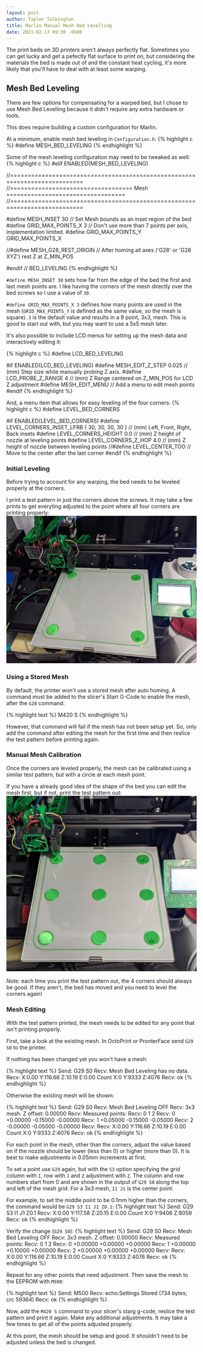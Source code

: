 ```yaml
---
layout: post
author: Taylor Talkington
title: Marlin Manual Mesh Bed Levelling
date: 2021-02-17 09:30 -0500
---
```


The print beds on 3D printers aren't always perfectly flat. Sometimes you can get lucky and get a pefectly flat surface to print on, but considering the materials the bed is made out of and the constant heat cycling, it's more likely that you'll have to deal with at least some warping.

## Mesh Bed Leveling

There are few options for compensating for a warped bed, but I chose to use Mesh Bed Levelling because it didn't require any extra hardware or tools.

This does require building a custom configuration for Marlin.

At a minimum, enable mesh bed leveling in `Configuration.h`:
{% highlight c %}
#define MESH_BED_LEVELING
{% endhighlight %}

Some of the mesh leveling configuration may need to be tweaked as well:
{% highlight c %}
#elif ENABLED(MESH_BED_LEVELING)

  //===========================================================================
  //=================================== Mesh ==================================
  //===========================================================================

  #define MESH_INSET 30          // Set Mesh bounds as an inset region of the bed
  #define GRID_MAX_POINTS_X 3    // Don't use more than 7 points per axis, implementation limited.
  #define GRID_MAX_POINTS_Y GRID_MAX_POINTS_X

  //#define MESH_G28_REST_ORIGIN // After homing all axes ('G28' or 'G28 XYZ') rest Z at Z_MIN_POS

#endif // BED_LEVELING
{% endhighlight %}

`#define MESH_INSET 30` sets how far from the edge of the bed the first and last mesh points are. I like having the corners of the mesh directly over the bed screws so I use a value of `30`.

`#define GRID_MAX_POINTS_X 3` defines how many points are used in the mesh (`GRID_MAX_POINTS_Y` is defined as the same value, so the mesh is square). `3` is the default value and results in a 9 point, 3x3, mesh. This is good to start out with, but you may want to use a 5x5 mesh later.

It's also possible to include LCD menus for setting up the mesh data and interactively editing it:

{% highlight c %}
#define LCD_BED_LEVELING

#if ENABLED(LCD_BED_LEVELING)
  #define MESH_EDIT_Z_STEP  0.025 // (mm) Step size while manually probing Z axis.
  #define LCD_PROBE_Z_RANGE 4     // (mm) Z Range centered on Z_MIN_POS for LCD Z adjustment
  #define MESH_EDIT_MENU        // Add a menu to edit mesh points
#endif
{% endhighlight %}

And, a menu item that allows for easy leveling of the four corners:
{% highlight c %}
#define LEVEL_BED_CORNERS

#if ENABLED(LEVEL_BED_CORNERS)
  #define LEVEL_CORNERS_INSET_LFRB { 30, 30, 30, 30 } // (mm) Left, Front, Right, Back insets
  #define LEVEL_CORNERS_HEIGHT      0.0   // (mm) Z height of nozzle at leveling points
  #define LEVEL_CORNERS_Z_HOP       4.0   // (mm) Z height of nozzle between leveling points
  //#define LEVEL_CENTER_TOO              // Move to the center after the last corner
#endif
{% endhighlight %}

### Initial Leveling

Before trying to account for any warping, the bed needs to be leveled properly at the corners. 

I print a test pattern in just the corners above the screws. It may take a few prints to get everyting adjusted to the point where all four corners are printing properly:  
![corners](/assets/mesh_leveling/4_corners.png)

### Using a Stored Mesh

By default, the printer won't use a stored mesh after auto homing. A command must be added to the slicer's Start G-Code to enable the mesh, after the `G28` command:

{% highlight text %}
M420 S
{% endhighlight %}

However, that command will fail if the mesh has not been setup yet. So, only add the command after editing the mesh for the first time and then reslice the test pattern before printing again.

### Manual Mesh Calibration

Once the corners are leveled properly, the mesh can be calibrated using a similar test pattern, but with a circle at each mesh point.

If you have a already good idea of the shape of the bed you can edit the mesh first, but if not, print the test pattern out:  
![mesh_9](/assets/mesh_leveling/mesh_9.png)

*Note:* each time you print the test pattern out, the 4 corners should always be good. If they aren't, the bed has moved and you need to level the corners again!

### Mesh Editing

With the test pattern printed, the mesh needs to be edited for any point that isn't printing properly.

First, take a look at the existing mesh. In OctoPrint or PronterFace send `G29 S0` to the printer.

If nothing has been changed yet you won't have a mesh:

{% highlight text %}
Send: G29 S0
Recv: Mesh Bed Leveling has no data.
Recv: X:0.00 Y:116.66 Z:10.19 E:0.00 Count X:0 Y:9333 Z:4076
Recv: ok
{% endhighlight %}

Otherwise the existing mesh will be shown:

{% highlight text %}
Send: G29 S0
Recv: Mesh Bed Leveling OFF
Recv: 3x3 mesh. Z offset: 0.00000
Recv: Measured points:
Recv:         0        1        2
Recv:  0 +0.00000 -0.15000 -0.00000
Recv:  1 +0.05000 -0.15000 -0.05000
Recv:  2 -0.00000 -0.05000 -0.00000
Recv: 
Recv: X:0.00 Y:116.66 Z:10.19 E:0.00 Count X:0 Y:9333 Z:4076
Recv: ok
{% endhighlight %}

For each point in the mesh, other than the corners, adjust the value based on if the nozzle should be lower (less than 0) or higher (more than 0). It is best to make adjustments in 0.05mm increments at first.

To set a point use `G29` again, but with the `S3` option specifying the grid column with `I`, row with `J` and z adjustment with `Z`. The column and row numbers start from 0 and are shown in the output of `G29 S0` along the top and left of the mesh grid. For a 3x3 mesh, `I1 J1` is the center point.

For example, to set the middle point to be 0.1mm higher than the corners, the command would be `G29 S3 I1 J1 Z0.1`:
{% highlight text %}
Send: G29 S3 I1 J1 Z0.1
Recv: X:0.00 Y:117.58 Z:20.15 E:0.00 Count X:0 Y:9406 Z:8059
Recv: ok
{% endhighlight %}

Verify the change (`G29 S0`):
{% highlight text %}
Send: G29 S0
Recv: Mesh Bed Leveling OFF
Recv: 3x3 mesh. Z offset: 0.00000
Recv: Measured points:
Recv:         0        1        2
Recv:  0 +0.00000 +0.00000 +0.00000
Recv:  1 +0.00000 +0.10000 +0.00000
Recv:  2 +0.00000 +0.00000 +0.00000
Recv: 
Recv: X:0.00 Y:116.66 Z:10.19 E:0.00 Count X:0 Y:9333 Z:4076
Recv: ok
{% endhighlight %}

Repeat for any other points that need adjustment. Then save the mesh to the EEPROM with `M500`:

{% highlight text %}
Send: M500
Recv: echo:Settings Stored (734 bytes; crc 59364)
Recv: ok
{% endhighlight %}

Now, add the `M420 S` command to your slicer's starg g-code, reslice the test pattern and print it again. Make any additional adjustments. It may take a few times to get all of the points adjusted properly.


At this point, the mesh should be setup and good. It shouldn't need to be adjusted unless the bed is changed.
